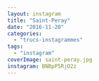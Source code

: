 ```yaml
---
layout: instagram
title: "Saint-Peray"
date: "2016-11-20"
categories: 
  - "trucs-instagrammes"
tags: 
  - "instagram"
coverImage: saint-peray.jpg
instagram: BNBpP5RjO2z
---
```

